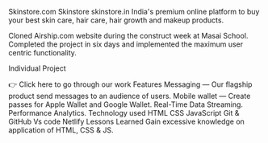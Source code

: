 Skinstore.com
Skinstore skinstore.in India's premium online platform to buy your best skin care, hair care, hair growth and makeup products.

Cloned Airship.com website during the construct week at Masai School. Completed the project in six days and implemented the maximum user centric functionality.

Individual Project

👉 Click here to go through our work
Features
Messaging — Our flagship product
send messages to an audience of users.
Mobile wallet — Create passes for Apple Wallet and Google Wallet.
Real-Time Data Streaming.
Performance Analytics.
Technology used
HTML
CSS
JavaScript
Git & GitHub
Vs code
Netlify
Lessons Learned
Gain excessive knowledge on application of HTML, CSS & JS.
